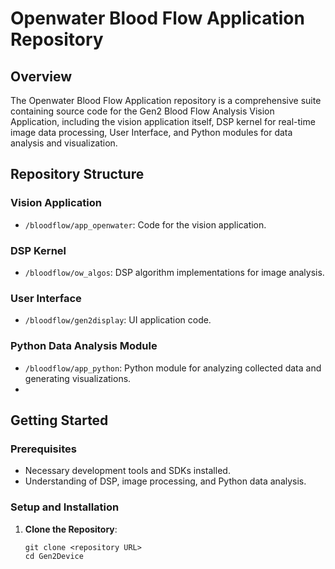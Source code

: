 # Openwater Blood Flow Application Repository

## Overview

The Openwater Blood Flow Application repository is a comprehensive suite containing source code for the Gen2 Blood Flow Analysis Vision Application, including the vision application itself, DSP kernel for real-time image data processing, User Interface, and Python modules for data analysis and visualization.

## Repository Structure

### Vision Application

- `/bloodflow/app_openwater`: Code for the vision application.

### DSP Kernel

- `/bloodflow/ow_algos`: DSP algorithm implementations for image analysis.

### User Interface

- `/bloodflow/gen2display`: UI application code.

### Python Data Analysis Module

- `/bloodflow/app_python`: Python module for analyzing collected data and generating visualizations.
- 
## Getting Started

### Prerequisites

- Necessary development tools and SDKs installed.
- Understanding of DSP, image processing, and Python data analysis.

### Setup and Installation

1. **Clone the Repository**:
   ```shell
   git clone <repository URL>
   cd Gen2Device
